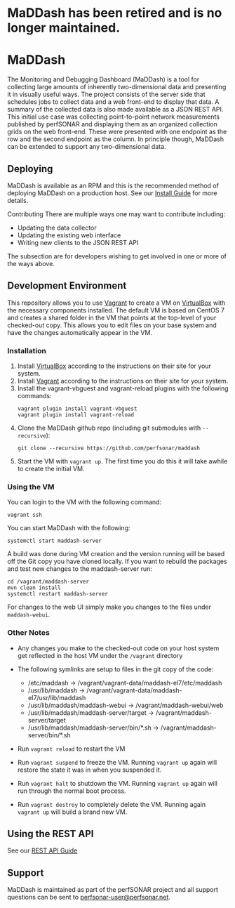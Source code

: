 # MaDDash has been retired and is no longer maintained.

# MaDDash

The Monitoring and Debugging Dashboard (MaDDash) is a tool for collecting large amounts of inherently two-dimensional data and presenting it in visually useful ways. The project consists of the server side that schedules jobs to collect data and a web front-end to display that data. A summary of the collected data is also made available as a JSON REST API. This initial use case was collecting point-to-point network measurements published by perfSONAR and displaying them as an organized collection grids on the web front-end. These were presented with one endpoint as the row and the second endpoint as the column. In principle though, MaDDash can be extended to support any two-dimensional data. 

## Deploying

MaDDash is available as an RPM and this is the recommended method of deploying MaDDash on a production host. See our [Install Guide](http://docs.perfsonar.net/maddash_install.html) for more details.

Contributing
There are multiple ways one may want to contribute including:
 * Updating the data collector
 * Updating the existing web interface
 * Writing new clients to the JSON REST API

The subsection are for developers wishing to get involved in one or more of the ways above. 

## Development Environment

This repository allows you to use [Vagrant](https://www.vagrantup.com) to create a VM on [VirtualBox](https://www.virtualbox.org) with the necessary components installed. The default VM is based on CentOS 7 and creates a shared folder in the VM that points at the top-level of your checked-out copy. This allows you to edit files on your base system and have the changes automatically appear in the VM.

### Installation
1. Install [VirtualBox](https://www.virtualbox.org) according to the instructions on their site for your system. 
1. Install [Vagrant](https://www.vagrantup.com) according to the instructions on their site for your system. 
1. Install the vagrant-vbguest and vagrant-reload plugins with the following commands:
    ```
    vagrant plugin install vagrant-vbguest
    vagrant plugin install vagrant-reload
    ```
1. Clone the MaDDash github repo (including git submodules with `--recursive`):
    ```
    git clone --recursive https://github.com/perfsonar/maddash
    ```
1. Start the VM with ``vagrant up``. The first time you do this it will take awhile to create the initial VM.

### Using the VM

You can login to the VM with the following command:
  ```
  vagrant ssh
  ```
You can start MaDDash with the following:
  ```
  systemctl start maddash-server
  ```
A build was done during VM creation and the version running will be based off the Git copy you have cloned locally. If you want to rebuild the packages and test new changes to the maddash-server run:
  ```
  cd /vagrant/maddash-server
  mvn clean install
  systemctl restart maddash-server
  ```  
  
For changes to the web UI simply make you changes to the files under `maddash-webui`.


### Other Notes
* Any changes you make to the checked-out code on your host system get reflected in the host VM under the `/vagrant` directory
* The following symlinks are setup to files in the git copy of the code:
    
    * /etc/maddash -> /vagrant/vagrant-data/maddash-el7/etc/maddash
    * /usr/lib/maddash -> /vagrant/vagrant-data/maddash-el7/usr/lib/maddash
    * /usr/lib/maddash/maddash-webui -> /vagrant/maddash-webui/web
    * /usr/lib/maddash/maddash-server/target -> /vagrant/maddash-server/target
    * /usr/lib/maddash/maddash-server/bin/\*.sh -> /vagrant/maddash-server/bin/\*.sh
    
* Run ``vagrant reload`` to restart the VM
* Run ``vagrant suspend`` to freeze the VM. Running ``vagrant up`` again will restore the state it was in when you suspended it.
* Run ``vagrant halt`` to shutdown the VM. Running ``vagrant up`` again will run through the normal boot process.
* Run ``vagrant destroy`` to completely delete the VM. Running again ``vagrant up`` will build a brand new VM.

## Using the REST API

See our [REST API Guide](http://docs.perfsonar.net)

## Support
MaDDash is maintained as part of the perfSONAR project and all support questions can be sent to perfsonar-user@perfsonar.net.
